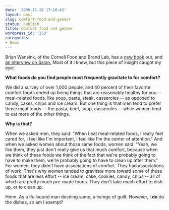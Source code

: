 ```yaml
---
date: '2006-11-28 17:10:42'
layout: post
slug: comfort-food-and-gender
status: publish
title: Comfort food and gender
wordpress_id: '250'
categories:
- News
---
```



Brian Wansink, of the Cornell Food and Brand Lab, has a [new book](http://www.mindlesseating.org/) out, and [an interview on Salon.](http://www.salon.com/mwt/food/eat_drink/2006/11/28/mindless_eating/print.html) Most of it I knew, but this piece of insight caught my eye:



> 
**What foods do you find people most frequently gravitate to for comfort?**

We did a survey of over 1,000 people, and 40 percent of their favorite comfort foods ended up being things that are reasonably healthy for you -- meal-related foods, like soup, pasta, steak, casseroles -- as opposed to candy, cakes, chips and ice cream. But one thing is that men tend to prefer those meal foods -- the pasta, beef, soup, casseroles -- while women tend to eat more of the other things.

**Why is that?**

When we asked men, they said: "When I eat meal-related foods, I really feel cared for, I feel like I'm important, I feel like I'm the center of attention." And when we asked women about those same foods, women said: "Yeah, we like them, they just don't really give us that much comfort, because when we think of these foods we think of the fact that we're probably going to have to make them, we're probably going to have to clean up after them." For women, they didn't have associations of comfort. They had associations of work. That's why women tended to gravitate more toward some of these foods that are less effort -- ice cream, cake, cookies, candy, chips -- all of which are pretty much pre-made foods. They don't take much effort to dish up, or to clean up. 




Hmm. As a flu-bound man desiring same, a twinge of guilt. However, I **do** do the dishes, so am I exempt?
